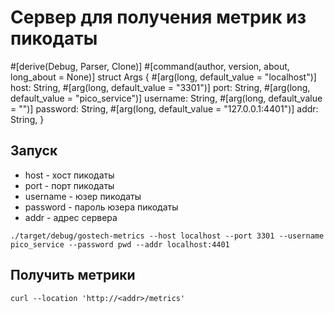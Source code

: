 # Сервер для получения метрик из пикодаты

#[derive(Debug, Parser, Clone)] #[command(author, version, about, long_about = None)]
struct Args { #[arg(long, default_value = "localhost")]
host: String, #[arg(long, default_value = "3301")]
port: String, #[arg(long, default_value = "pico_service")]
username: String, #[arg(long, default_value = "")]
password: String, #[arg(long, default_value = "127.0.0.1:4401")]
addr: String,
}

## Запуск

- host - хост пикодаты
- port - порт пикодаты
- username - юзер пикодаты
- password - пароль юзера пикодаты
- addr - адрес сервера

```shell
./target/debug/gostech-metrics --host localhost --port 3301 --username pico_service --password pwd --addr localhost:4401
```

## Получить метрики

```shell
curl --location 'http://<addr>/metrics'
```
